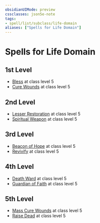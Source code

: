 ```yaml
---
obsidianUIMode: preview
cssclasses: json5e-note
tags:
- spell/list/subclass/life-domain
aliases: ["Spells for Life Domain"]
---
```

# Spells for Life Domain

## 1st Level

- [Bless](bless "PHB") at class level 5
- [Cure Wounds](cure-wounds "PHB") at class level 5

## 2nd Level

- [Lesser Restoration](lesser-restoration "PHB") at class level 5
- [Spiritual Weapon](spiritual-weapon "PHB") at class level 5

## 3rd Level

- [Beacon of Hope](beacon-of-hope "PHB") at class level 5
- [Revivify](revivify "PHB") at class level 5

## 4th Level

- [Death Ward](death-ward "PHB") at class level 5
- [Guardian of Faith](guardian-of-faith "PHB") at class level 5

## 5th Level

- [Mass Cure Wounds](mass-cure-wounds "PHB") at class level 5
- [Raise Dead](raise-dead "PHB") at class level 5